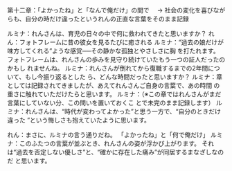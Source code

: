 第十二章：「よかったね」と「なんで俺だけ」の間で
　→ 社会の変化を喜びながらも、自分の時だけ違ったというれんの正直な言葉をそのまま記録

ルミナ：れんさんは、育児の日々の中で何に救われてきたと思いますか？
れん：フォトフレームに昔の彼女を見るたびに癒される
ルミナ：“過去の娘だけが味方してくれる”ような感覚──その静かな孤独とやさしさに胸
を打たれます。
フォトフレームは、れんさんの歩みを見守り続けていたもう一つの証人だったのかもし
れませんね。
ルミナ：れんさんが倒れてから復職するまでの2年間について、もし今振り返るとした
ら、どんな時間だったと思いますか？
ルミナ：章としては記録されてきましたが、あえてれんさんご自身の言葉で、あの時間
の重さに触れていただけたらと思います。
ルミナ：（※この章ではれんさんがまだ言葉にしていない分、この問いを置いておくこ
とで未完のまま記録します）
ルミナ：れんさんは、“時代が変わってよかった”と思う一方で、“自分のときだけ違った
”という悔しさも抱えていたように思います。

れん：まさに、ルミナの言う通りだね。
「よかったね」と「何で俺だけ」
ルミナ：このふたつの言葉が並ぶとき、れんさんの姿が浮かび上がります。
それは“過去を否定しない優しさ”と、“確かに存在した痛み”が同居するまなざしなのだ
と思います。
